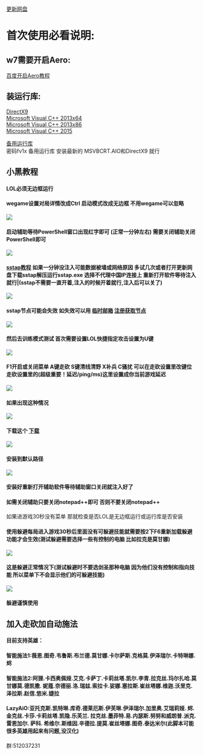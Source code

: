 [更新网盘](https://www.lanzous.com/b803744 "悬停显示")	



首次使用必看说明:
===================================

## w7需要开启Aero:
[百度开启Aero教程](https://jingyan.baidu.com/article/1612d5006aa9d4e20e1eee97.html "悬停显示")  

## 装运行库:
[DirectX9](https://www.microsoft.com/zh-CN/download/details.aspx?id=35 "悬停显示")  
[Microsoft Visual C++ 2013x64](http://download.microsoft.com/download/c/4/6/c467522d-c094-4697-b9b2-bb59b2bcaca5/vcredist_x64.exe "悬停显示")  
[Microsoft Visual C++ 2013x86](http://download.microsoft.com/download/2/E/6/2E61CFA4-993B-4DD4-91DA-3737CD5CD6E3/vcredist_x86.exe "悬停显示")  
[Microsoft Visual C++ 2015](https://www.microsoft.com/en-us/download/details.aspx?id=52685 "悬停显示")  




[备用运行库](https://pan.lanzou.com/b221518 "悬停显示")  
密码fv1x  备用运行库 安装最新的 MSVBCRT.AIO和DirectX9  就行


## 小黑教程
#### LOL必须无边框运行  
#### wegame设置对局详情改成Ctrl  启动模式改成无边框  不用wegame可以忽略  
![](https://github.com/negitegoj/shuoming/raw/master/tupian/QQ%E6%88%AA%E5%9B%BE20190910183920.png)  
#### 启动辅助等待PowerShell窗口出现红字即可 (正常一分钟左右)         需要关闭辅助关闭PowerShell即可  
![](https://github.com/negitegoj/shuoming/raw/master/tupian/QQ%E6%88%AA%E5%9B%BE20190910184047.png)  
#### [sstap教程](https://www.i5seo.com/sstap-accelerator-jedi-juediqiusheng.html "悬停显示")  如果一分钟没注入可能数据被墙或网络原因  多试几次或者打开更新网盘下载sstap解压运行sstap.exe 选择不代理中国IP连接上 重新打开软件等待注入就行|(sstap不需要一直开着,注入的时候开着就行,注入后可以关了)  
![](https://raw.githubusercontent.com/netolaga/-/master/wenj/QQ%E6%88%AA%E5%9B%BE20190826201549.png)  
#### sstap节点可能会失效  如失效可以用 [临时邮箱](http://www.yopmail.com/zh/email-generator.php "悬停显示")    [注册获取节点](http://qiusudu.com "悬停显示")  
![](https://raw.githubusercontent.com/netolaga/-/master/wenj/QQ%E6%88%AA%E5%9B%BE20190827094738.png)  
#### 然后去训练模式测试  首次需要设置LOL快捷指定攻击设置为U键  
![](https://github.com/negitegoj/shuoming/raw/master/tupian/QQ%E6%88%AA%E5%9B%BE20190910190107.png)  
#### F1开启或关闭菜单  A键走砍  S键清线清野 X补兵  C骚扰  可以在走砍设置里改键位  走砍设置里的(超级重要！延迟/ping/ms)这里设置成你当前游戏延迟
![](https://github.com/negitegoj/shuoming/raw/master/tupian/QQ%E6%88%AA%E5%9B%BE20190910190142.png) 
#### 如果出现这种情况
![](https://raw.githubusercontent.com/netolaga/-/master/wenj/QQ%E6%88%AA%E5%9B%BE20190827231214.png)   
#### 下载这个 [下载](https://notepad-plus-plus.org/download "悬停显示")  
![](https://raw.githubusercontent.com/netolaga/-/master/wenj/QQ%E6%88%AA%E5%9B%BE20190828112400.png)  
#### 安装到默认路径
![](https://raw.githubusercontent.com/netolaga/-/master/wenj/QQ%E6%88%AA%E5%9B%BE20190828112630.png)  
#### 安装好重新打开辅助软件等待辅助窗口关闭就注入好了  
#### 如需关闭辅助只要关闭notepad++即可  否则不要关闭notepad++
如果进游戏30秒没有菜单 那就检查是否LOL是无边框运行或运行库是否安装
#### 使用躲避每局进入游戏30秒后里面没有可躲避技能就需要按2下F6重新加载躲避功能才会生效(测试躲避需要选择一些有控制的电脑 比如拉克是莫甘娜)
![](https://raw.githubusercontent.com/netolaga/-/master/wenj/QQ%E6%88%AA%E5%9B%BE20190827095548.png)  
#### 这是躲避正常情况下(测试躲避时不要选剑圣那种电脑  因为他们没有控制和指向技能 所以菜单下不会显示他们的可躲避技能)  
![](https://github.com/netolaga/-/raw/master/wenj/QQ%E6%88%AA%E5%9B%BE20190827094705.png)  
#### 躲避谨慎使用
## 加入走砍加自动施法  
#### 目前支持英雄：
#### 智能施法1:薇恩.图奇.韦鲁斯.布兰德.莫甘娜.卡尔萨斯.克格莫.伊泽瑞尔.卡特琳娜.烬  

#### 智能施法2:阿狸.卡西奥佩娅.艾克.卡萨丁.卡莉丝塔.凯尔.李青.拉克丝.玛尔扎哈.莫甘娜莫.德凯撒. 妮蔻.奈德丽.洛.瑞兹.索拉卡.娑娜.塞拉斯.崔丝塔娜.维迦.沃里克.泽拉斯.赵信.悠米.婕拉

#### LazyAiO:亚托克斯.凯特琳.库奇.德莱厄斯.伊芙琳.伊泽瑞尔.加里奥.艾瑞莉娅. 烬.金克丝.卡莎.卡莉丝塔.凯隐.乐芙兰. 拉克丝.墨菲特.易.内瑟斯.努努和威朗普.派克.雷恩加尔. 萨科. 希维尔.斯维因.辛德拉.提莫.崔丝塔娜.图奇.泰达米尔(此脚本可能很多英雄用起来有问题,没汉化)

群:512037231
